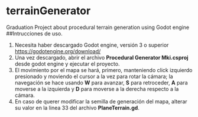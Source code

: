 # terrainGenerator
Graduation Project about procedural terrain generation using Godot engine
##Intrucciones de uso.
1. Necesita haber descargado Godot engine, versión 3 o superior https://godotengine.org/download/
2. Una vez descargado, abrir el archivo **Procedural Generator Mki.csproj** desde godot engine y ejecutar el proyecto.
3. El movimiento por el mapa se hará, primero, manteniendo click izquierdo presionado y moviendo el cursor a la vez para rotar la cámara; la navegación se hace usando **W** para avanzar, **S** para retroceder, **A** para moverse a la izquierda y **D** para moverse a la derecha respecto a la cámara.
4. En caso de querer modificar la semilla de generación del mapa, alterar su valor en la linea 33 del archivo **PlaneTerrain.gd**.
